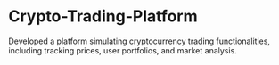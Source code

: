 # Crypto-Trading-Platform
Developed a platform simulating cryptocurrency trading functionalities, including tracking prices, user portfolios, and market analysis.
